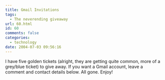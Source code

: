 ```yaml
---
title: Gmail Invitations
tags:
  - The neverending giveaway
url: 60.html
id: 60
comments: false
categories:
  - technology
date: 2004-07-03 09:56:16
---
```


I have five golden tickets (alright, they are getting quite common, more of a grey/blue ticket) to give away. If you want a Gmail account, leave a comment and contact details below. All gone. Enjoy!